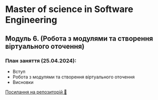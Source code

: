 # Master of science in Software Engineering

## Модуль 6. (Робота з модулями та створення віртуального оточення)

### План заняття (25.04.2024):

- Вступ
- Робота з модулями та створення віртуального оточення
- Висновки

[Посилання на репозиторій 🍫](https://github.com/OlegAndrus12/GoITPythonCourseV2)
